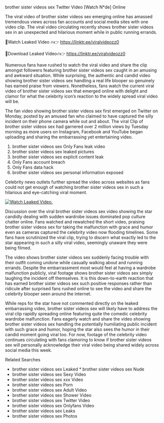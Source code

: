 ﻿brother sister videos sex Twitter Video [Watch N*de] Online

The viral video of ﻿brother sister videos sex emerging online has amassed tremendous views across fan accounts and social media sites with one video clip. The viral video circulating recently shows ﻿brother sister videos sex in an unexpected and hilarious moment while in public running errands. 

🔴Watch Leaked Video 🔥👉  https://linktr.ee/viralvideozz0 

🔴Download Leaked Video🔥👉  https://linktr.ee/viralvideozz0 

Numerous fans have rushed to watch the viral video and share the clip amongst followers featuring ﻿brother sister videos sex caught in an amusing and awkward situation. While surprising, the authentic and candid video showing ﻿brother sister videos sex handling a real life blooper so genuinely has earned praise from viewers. Nonetheless, fans watch the current viral video of ﻿brother sister videos sex that emerged online with delight and clamor for what the celebrity icon’s reaction to the widely spread viral video will be.

The fan video showing ﻿brother sister videos sex first emerged on Twitter on Monday, posted by an amused fan who claimed to have captured the silly incident on their phone camera while out and about. The viral Clip of ﻿brother sister videos sex had garnered over 2 million views by Tuesday morning as more users on Instagram, Facebook and YouTube began uploading and sharing the embarrassing yet entertaining video. 

1. ﻿brother sister videos sex Only Fans leak video
2. ﻿brother sister videos sex leaked pictures
3. ﻿brother sister videos sex explicit content leak
4. Only Fans account breach
5. Only Fans data hack
6. ﻿brother sister videos sex personal information exposed

Celebrity news outlets further spread the video across websites as fans could not get enough of watching ﻿brother sister videos sex in such a hilarious and eye-catching viral moment. 

[![Watch Leaked Video.](https://miro.medium.com/v2/resize:fit:828/format:webp/1*cilzJN44JGOrTw9NJCrNHA.gif "Watch Leaked Video")](https://linktr.ee/viralvideozz0)

Discussion over the viral ﻿brother sister videos sex video showing the star candidly dealing with sudden wardrobe issues dominated pop culture chatter online. Fans watched and rewatched the short video, praising ﻿brother sister videos sex for taking the malfunction with grace and humor even as cameras captured the celebrity video now flooding timelines. Some fans have scrutinized the viral clip, trying to discern what exactly led to the star appearing in such a silly viral video, seemingly unaware they were being filmed.

The video shows ﻿brother sister videos sex suddenly facing trouble with their outfit coming undone while casually walking about and running errands. Despite the embarrassment most would feel at having a wardrobe malfunction publicly, viral footage shows ﻿brother sister videos sex simply laughing the incident off themselves. It is this down-to-earth reaction that has earned ﻿brother sister videos sex such positive responses rather than ridicule after surprised fans rushed online to see the video and share the celebrity blooper seen around the internet.  

While reps for the star have not commented directly on the leaked embarrassing video, ﻿brother sister videos sex will likely have to address the viral clip rapidly spreading online featuring quite the comedic celebrity wardrobe malfunction. Fans eagerly watch and share the video showing ﻿brother sister videos sex handling the potentially humiliating public incident with such grace and humor, hoping the star also sees the humor in their candid moment going viral too. For now, footage of the celebrity video continues circulating with fans clamoring to know if ﻿brother sister videos sex will personally acknowledge their viral video being shared widely across social media this week.

Related Searches
* ﻿brother sister videos sex Leaked
﻿* brother sister videos sex Nude
* ﻿brother sister videos sex Sexy Video
* ﻿brother sister videos sex xxx Video
* ﻿brother sister videos sex Porn
* ﻿brother sister videos sex Adult Video
* ﻿brother sister videos sex Shower Video
* ﻿brother sister videos sex Twitter Video
* ﻿brother sister videos sex Onlyfans Video
* ﻿brother sister videos sex Leaks
* ﻿brother sister videos sex Photos